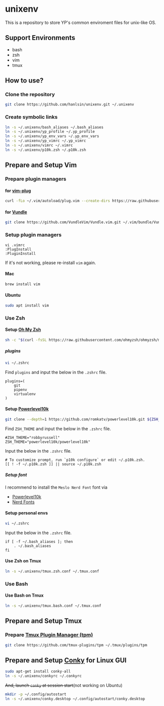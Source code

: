 # unixenv

This is a repository to store YP's common enviroment files for unix-like OS.

## Support Environments

* bash
* zsh
* vim
* tmux

## How to use?

### Clone the repository

```bash
git clone https://github.com/hanlsin/unixenv.git ~/.unixenv
```

### Create symbolic links

```bash
ln -s ~/.unixenv/bash_aliases ~/.bash_aliases
ln -s ~/.unixenv/yp_profile ~/.yp_profile
ln -s ~/.unixenv/yp_env_vars ~/.yp_env_vars
ln -s ~/.unixenv/yp_vimrc ~/.yp_vimrc
ln -s ~/.unixenv/vimrc ~/.vimrc
ln -s ~/.unixenv/p10k.zsh ~/.p10k.zsh
```

## Prepare and Setup Vim

### Prepare plugin managers

#### for [vim-plug](https://github.com/junegunn/vim-plug)

```bash
curl -fLo ~/.vim/autoload/plug.vim --create-dirs https://raw.githubusercontent.com/junegunn/vim-plug/master/plug.vim
```

#### for [Vundle](https://github.com/VundleVim/Vundle.vim)

```bash
git clone https://github.com/VundleVim/Vundle.vim.git ~/.vim/bundle/Vundle.vim
```

### Setup plugin managers

```
vi .vimrc
:PlugInstall
:PluginInstall
```

If it's not working, please re-install `vim` again.

#### Mac

```bash
brew install vim
```

#### Ubuntu

```bash
sudo apt install vim
```

### Use Zsh

#### Setup [Oh My Zsh](https://github.com/ohmyzsh/ohmyzsh)

```bash
sh -c "$(curl -fsSL https://raw.githubusercontent.com/ohmyzsh/ohmyzsh/master/tools/install.sh)"
```

##### plugins

```bash
vi ~/.zshrc
```

Find `plugins` and input the below in the `.zshrc` file.

```
plugins=(
    git
    pipenv
    virtualenv
)
```

#### Setup [Powerlevel10k](https://github.com/romkatv/powerlevel10k)

```bash
git clone --depth=1 https://github.com/romkatv/powerlevel10k.git ${ZSH_CUSTOM:-~/.oh-my-zsh/custom}/themes/powerlevel10k
```

Find `ZSH_THEME` and input the below in the `.zshrc` file.

```
#ZSH_THEME="robbyrussell"
ZSH_THEME="powerlevel10k/powerlevel10k"
```

Input the below in the `.zshrc` file.

```
# To customize prompt, run `p10k configure` or edit ~/.p10k.zsh.
[[ ! -f ~/.p10k.zsh ]] || source ~/.p10k.zsh
```

##### Setup font

I recommend to install the `Meslo Nerd Font` font via

* [Powerlevel10k](https://github.com/romkatv/powerlevel10k#meslo-nerd-font-patched-for-powerlevel10k)
* [Nerd Fonts](https://github.com/ryanoasis/nerd-fonts)


#### Setup personal envs

```bash
vi ~/.zshrc
```

Input the below in the `.zshrc` file.

```
if [ -f ~/.bash_aliases ]; then
    . ~/.bash_aliases
fi
```

#### Use Zsh on Tmux

```bash
ln -s ~/.unixenv/tmux.zsh.conf ~/.tmux.conf
```

### Use Bash

#### Use Bash on Tmux

```bash
ln -s ~/.unixenv/tmux.bash.conf ~/.tmux.conf
```

## Prepare and Setup Tmux

### Prepare [Tmux Plugin Manager (tpm)](https://github.com/tmux-plugins/tpm)

```bash
git clone https://github.com/tmux-plugins/tpm ~/.tmux/plugins/tpm
```

## Prepare and Setup [Conky](https://github.com/brndnmtthws/conky) for Linux GUI

```bash
sudo apt-get install conky-all
ln -s ~/.unixenv/conkyrc ~/.conkyrc
```

~~And, launch `conky` at session start~~(not working on Ubuntu)

```bash
mkdir -p ~/.config/autostart
ln -s ~/.unixenv/conky.desktop ~/.config/autostart/conky.desktop
```

